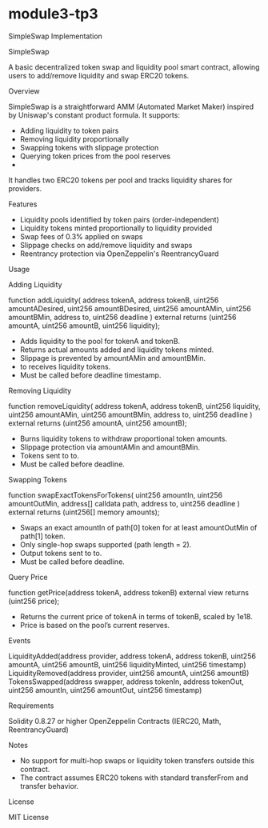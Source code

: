 # module3-tp3
SimpleSwap Implementation

SimpleSwap

A basic decentralized token swap and liquidity pool smart contract, allowing users to add/remove liquidity and swap ERC20 tokens.

Overview

SimpleSwap is a straightforward AMM (Automated Market Maker) inspired by Uniswap's constant product formula. It supports:

- Adding liquidity to token pairs
- Removing liquidity proportionally
- Swapping tokens with slippage protection
- Querying token prices from the pool reserves
- 
It handles two ERC20 tokens per pool and tracks liquidity shares for providers.

Features

- Liquidity pools identified by token pairs (order-independent)
- Liquidity tokens minted proportionally to liquidity provided
- Swap fees of 0.3% applied on swaps
- Slippage checks on add/remove liquidity and swaps
- Reentrancy protection via OpenZeppelin's ReentrancyGuard

Usage

Adding Liquidity

function addLiquidity( address tokenA, address tokenB, uint256 amountADesired, uint256 amountBDesired, uint256 amountAMin, uint256 amountBMin, address to, uint256 deadline ) external returns (uint256 amountA, uint256 amountB, uint256 liquidity);

- Adds liquidity to the pool for tokenA and tokenB.
- Returns actual amounts added and liquidity tokens minted.
- Slippage is prevented by amountAMin and amountBMin.
- to receives liquidity tokens.
- Must be called before deadline timestamp.

Removing Liquidity

function removeLiquidity( address tokenA, address tokenB, uint256 liquidity, uint256 amountAMin, uint256 amountBMin, address to, uint256 deadline ) external returns (uint256 amountA, uint256 amountB);

- Burns liquidity tokens to withdraw proportional token amounts.
- Slippage protection via amountAMin and amountBMin.
- Tokens sent to to.
- Must be called before deadline.

Swapping Tokens

function swapExactTokensForTokens( uint256 amountIn, uint256 amountOutMin, address[] calldata path, address to, uint256 deadline ) external returns (uint256[] memory amounts);

- Swaps an exact amountIn of path[0] token for at least amountOutMin of path[1] token.
- Only single-hop swaps supported (path length = 2).
- Output tokens sent to to.
- Must be called before deadline.

Query Price

function getPrice(address tokenA, address tokenB) external view returns (uint256 price);

- Returns the current price of tokenA in terms of tokenB, scaled by 1e18.
- Price is based on the pool’s current reserves.

Events

LiquidityAdded(address provider, address tokenA, address tokenB, uint256 amountA, uint256 amountB, uint256 liquidityMinted, uint256 timestamp)
LiquidityRemoved(address provider, uint256 amountA, uint256 amountB)
TokensSwapped(address swapper, address tokenIn, address tokenOut, uint256 amountIn, uint256 amountOut, uint256 timestamp)

Requirements

Solidity 0.8.27 or higher
OpenZeppelin Contracts (IERC20, Math, ReentrancyGuard)

Notes

- No support for multi-hop swaps or liquidity token transfers outside this contract.
- The contract assumes ERC20 tokens with standard transferFrom and transfer behavior.

License

MIT License

